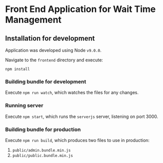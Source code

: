 # Front End Application for Wait Time Management

## Installation for development
Application was developed using Node `v9.0.0`.

Navigate to the `frontend` directory and execute:

`npm install`

### Building bundle for development
Execute `npm run watch`, which watches the files for any changes.

### Running server
Execute `npm start`, which runs the `serverjs` server, listening on port 3000.

### Building bundle for production
Execute `npm run build`, which produces two files to use in production: 
1. `public/admin.bundle.min.js`
2. `public/public.bundle.min.js`
